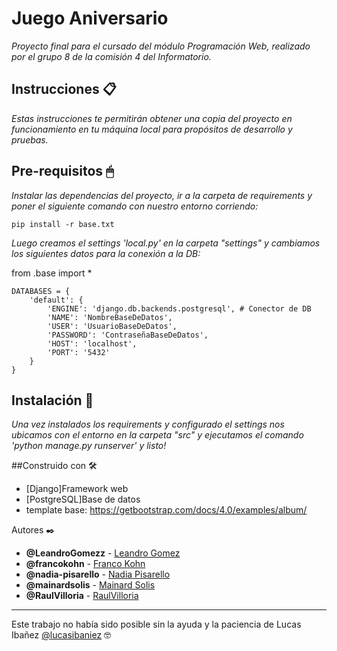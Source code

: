 # Juego Aniversario
_Proyecto final para el cursado del módulo Programación Web, realizado por el grupo 8 de la comisión 4 del Informatorio._ 

## Instrucciones 📋
_Estas instrucciones te permitirán obtener una copia del proyecto en funcionamiento en tu máquina local para propósitos de desarrollo y pruebas._


## Pre-requisitos 🖱
_Instalar las dependencias del proyecto, ir a la carpeta de requirements y poner el siguiente comando con nuestro entorno corriendo:_
```
pip install -r base.txt
```
_Luego creamos el settings 'local.py' en la carpeta "settings" y cambiamos los siguientes datos para la conexión a la DB:_

from .base import *
```
DATABASES = {
    'default': {
        'ENGINE': 'django.db.backends.postgresql', # Conector de DB
        'NAME': 'NombreBaseDeDatos',
        'USER': 'UsuarioBaseDeDatos',
        'PASSWORD': 'ContraseñaBaseDeDatos',
        'HOST': 'localhost',
        'PORT': '5432'
    }
}
```

## Instalación 🔧
_Una vez instalados los requirements y configurado el settings nos ubicamos con el entorno en la carpeta "src"
y ejecutamos el comando 'python manage.py runserver' y listo!_

##Construido con 🛠️
* [Django]Framework web
* [PostgreSQL]Base de datos
* template base: https://getbootstrap.com/docs/4.0/examples/album/

Autores ✒️
* **@LeandroGomezz** - [Leandro Gomez](https://github.com/LeandroGomezz)
* **@francokohn** - [Franco Kohn](https://github.com/Francokohn)
* **@nadia-pisarello** - [Nadia Pisarello](https://github.com/nadia-pisarello)
* **@mainardsolis** - [Mainard Solis](https://github.com/mainardsolis)
* **@RaulVilloria** - [RaulVilloria](https://github.com/RaulVilloria)

---
Este trabajo no había sido posible sin la ayuda y la paciencia de Lucas Ibañez [@lucasibaniez](https://github.com/lucasibaniez) 🤓


